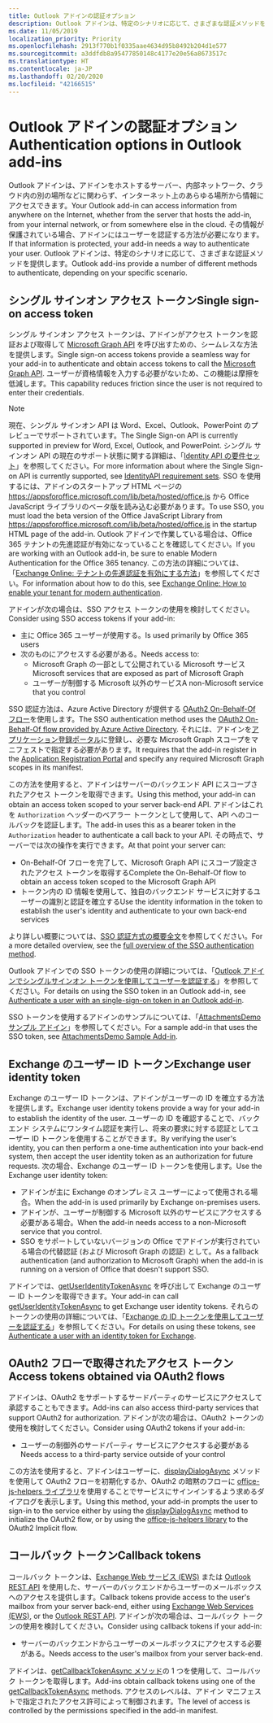 ```yaml
---
title: Outlook アドインの認証オプション
description: Outlook アドインは、特定のシナリオに応じて、さまざまな認証メソッドを提供します。
ms.date: 11/05/2019
localization_priority: Priority
ms.openlocfilehash: 2913f770b1f0335aae4634d95b8492b204d1e577
ms.sourcegitcommit: a3ddfdb8a95477850148c4177e20e56a8673517c
ms.translationtype: HT
ms.contentlocale: ja-JP
ms.lasthandoff: 02/20/2020
ms.locfileid: "42166515"
---
```

# <a name="authentication-options-in-outlook-add-ins"></a><span data-ttu-id="6e837-103">Outlook アドインの認証オプション</span><span class="sxs-lookup"><span data-stu-id="6e837-103">Authentication options in Outlook add-ins</span></span>

<span data-ttu-id="6e837-104">Outlook アドインは、アドインをホストするサーバー、内部ネットワーク、クラウド内の別の場所などに関わらず、インターネット上のあらゆる場所から情報にアクセスできます。</span><span class="sxs-lookup"><span data-stu-id="6e837-104">Your Outlook add-in can access information from anywhere on the Internet, whether from the server that hosts the add-in, from your internal network, or from somewhere else in the cloud.</span></span> <span data-ttu-id="6e837-105">その情報が保護されている場合、アドインにはユーザーを認証する方法が必要になります。</span><span class="sxs-lookup"><span data-stu-id="6e837-105">If that information is protected, your add-in needs a way to authenticate your user.</span></span> <span data-ttu-id="6e837-106">Outlook アドインは、特定のシナリオに応じて、さまざまな認証メソッドを提供します。</span><span class="sxs-lookup"><span data-stu-id="6e837-106">Outlook add-ins provide a number of different methods to authenticate, depending on your specific scenario.</span></span>

## <a name="single-sign-on-access-token"></a><span data-ttu-id="6e837-107">シングル サインオン アクセス トークン</span><span class="sxs-lookup"><span data-stu-id="6e837-107">Single sign-on access token</span></span>

<span data-ttu-id="6e837-108">シングル サインオン アクセス トークンは、アドインがアクセス トークンを認証および取得して [Microsoft Graph API](/graph/overview) を呼び出すための、シームレスな方法を提供します。</span><span class="sxs-lookup"><span data-stu-id="6e837-108">Single sign-on access tokens provide a seamless way for your add-in to authenticate and obtain access tokens to call the [Microsoft Graph API](/graph/overview).</span></span> <span data-ttu-id="6e837-109">ユーザーが資格情報を入力する必要がないため、この機能は摩擦を低減します。</span><span class="sxs-lookup"><span data-stu-id="6e837-109">This capability reduces friction since the user is not required to enter their credentials.</span></span>

> [!NOTE]
> <span data-ttu-id="6e837-110">現在、シングル サインオン API は Word、Excel、Outlook、PowerPoint のプレビューでサポートされています。</span><span class="sxs-lookup"><span data-stu-id="6e837-110">The Single Sign-on API is currently supported in preview for Word, Excel, Outlook, and PowerPoint.</span></span> <span data-ttu-id="6e837-111">シングル サインオン API の現在のサポート状態に関する詳細は、「[Identity API の要件セット](../reference/requirement-sets/identity-api-requirement-sets.md)」を参照してください。</span><span class="sxs-lookup"><span data-stu-id="6e837-111">For more information about where the Single Sign-on API is currently supported, see [IdentityAPI requirement sets](../reference/requirement-sets/identity-api-requirement-sets.md).</span></span>
> <span data-ttu-id="6e837-112">SSO を使用するには、アドインのスタートアップ HTML ページの https://appsforoffice.microsoft.com/lib/beta/hosted/office.js から Office JavaScript ライブラリのベータ版を読み込む必要があります。</span><span class="sxs-lookup"><span data-stu-id="6e837-112">To use SSO, you must load the beta version of the Office JavaScript Library from https://appsforoffice.microsoft.com/lib/beta/hosted/office.js in the startup HTML page of the add-in.</span></span>
> <span data-ttu-id="6e837-113">Outlook アドインで作業している場合は、Office 365 テナントの先進認証が有効になっていることを確認してください。</span><span class="sxs-lookup"><span data-stu-id="6e837-113">If you are working with an Outlook add-in, be sure to enable Modern Authentication for the Office 365 tenancy.</span></span> <span data-ttu-id="6e837-114">この方法の詳細については、「[Exchange Online: テナントの先進認証を有効にする方法](https://social.technet.microsoft.com/wiki/contents/articles/32711.exchange-online-how-to-enable-your-tenant-for-modern-authentication.aspx)」を参照してください。</span><span class="sxs-lookup"><span data-stu-id="6e837-114">For information about how to do this, see [Exchange Online: How to enable your tenant for modern authentication](https://social.technet.microsoft.com/wiki/contents/articles/32711.exchange-online-how-to-enable-your-tenant-for-modern-authentication.aspx).</span></span>

<span data-ttu-id="6e837-115">アドインが次の場合は、SSO アクセス トークンの使用を検討してください。</span><span class="sxs-lookup"><span data-stu-id="6e837-115">Consider using SSO access tokens if your add-in:</span></span>

- <span data-ttu-id="6e837-116">主に Office 365 ユーザーが使用する。</span><span class="sxs-lookup"><span data-stu-id="6e837-116">Is used primarily by Office 365 users</span></span>
- <span data-ttu-id="6e837-117">次のものにアクセスする必要がある。</span><span class="sxs-lookup"><span data-stu-id="6e837-117">Needs access to:</span></span>
    - <span data-ttu-id="6e837-118">Microsoft Graph の一部として公開されている Microsoft サービス</span><span class="sxs-lookup"><span data-stu-id="6e837-118">Microsoft services that are exposed as part of Microsoft Graph</span></span>
    - <span data-ttu-id="6e837-119">ユーザーが制御する Microsoft 以外のサービス</span><span class="sxs-lookup"><span data-stu-id="6e837-119">A non-Microsoft service that you control</span></span>

<span data-ttu-id="6e837-120">SSO 認証方法は、Azure Active Directory が提供する [OAuth2 On-Behalf-Of フロー](/azure/active-directory/develop/active-directory-v2-protocols-oauth-on-behalf-of)を使用します。</span><span class="sxs-lookup"><span data-stu-id="6e837-120">The SSO authentication method uses the [OAuth2 On-Behalf-Of flow provided by Azure Active Directory](/azure/active-directory/develop/active-directory-v2-protocols-oauth-on-behalf-of).</span></span> <span data-ttu-id="6e837-121">それには、アドインを[アプリケーション登録ポータル](https://apps.dev.microsoft.com/)に登録し、必要な Microsoft Graph スコープをマニフェストで指定する必要があります。</span><span class="sxs-lookup"><span data-stu-id="6e837-121">It requires that the add-in register in the [Application Registration Portal](https://apps.dev.microsoft.com/) and specify any required Microsoft Graph scopes in its manifest.</span></span>

<span data-ttu-id="6e837-122">この方法を使用すると、アドインはサーバーのバックエンド API にスコープされたアクセス トークンを取得できます。</span><span class="sxs-lookup"><span data-stu-id="6e837-122">Using this method, your add-in can obtain an access token scoped to your server back-end API.</span></span> <span data-ttu-id="6e837-123">アドインはこれを `Authorization` ヘッダーのベアラー トークンとして使用して、API へのコールバックを認証します。</span><span class="sxs-lookup"><span data-stu-id="6e837-123">The add-in uses this as a bearer token in the `Authorization` header to authenticate a call back to your API.</span></span> <span data-ttu-id="6e837-124">その時点で、サーバーでは次の操作を実行できます。</span><span class="sxs-lookup"><span data-stu-id="6e837-124">At that point your server can:</span></span>

- <span data-ttu-id="6e837-125">On-Behalf-Of フローを完了して、Microsoft Graph API にスコープ設定されたアクセス トークンを取得する</span><span class="sxs-lookup"><span data-stu-id="6e837-125">Complete the On-Behalf-Of flow to obtain an access token scoped to the Microsoft Graph API</span></span>
- <span data-ttu-id="6e837-126">トークン内の ID 情報を使用して、独自のバックエンド サービスに対するユーザーの識別と認証を確立する</span><span class="sxs-lookup"><span data-stu-id="6e837-126">Use the identity information in the token to establish the user's identity and authenticate to your own back-end services</span></span>

<span data-ttu-id="6e837-127">より詳しい概要については、[SSO 認証方式の概要全文](../develop/sso-in-office-add-ins.md)を参照してください。</span><span class="sxs-lookup"><span data-stu-id="6e837-127">For a more detailed overview, see the [full overview of the SSO authentication method](../develop/sso-in-office-add-ins.md).</span></span>

<span data-ttu-id="6e837-128">Outlook アドインでの SSO トークンの使用の詳細については、「[Outlook アドインでシングルサインオン トークンを使用してユーザーを認証する](authenticate-a-user-with-an-sso-token.md)」を参照してください。</span><span class="sxs-lookup"><span data-stu-id="6e837-128">For details on using the SSO token in an Outlook add-in, see [Authenticate a user with an single-sign-on token in an Outlook add-in](authenticate-a-user-with-an-sso-token.md).</span></span>

<span data-ttu-id="6e837-129">SSO トークンを使用するアドインのサンプルについては、「[AttachmentsDemo サンプル アドイン](https://github.com/OfficeDev/outlook-add-in-attachments-demo)」を参照してください。</span><span class="sxs-lookup"><span data-stu-id="6e837-129">For a sample add-in that uses the SSO token, see [AttachmentsDemo Sample Add-in](https://github.com/OfficeDev/outlook-add-in-attachments-demo).</span></span>

## <a name="exchange-user-identity-token"></a><span data-ttu-id="6e837-130">Exchange のユーザー ID トークン</span><span class="sxs-lookup"><span data-stu-id="6e837-130">Exchange user identity token</span></span>

<span data-ttu-id="6e837-131">Exchange のユーザー ID トークンは、アドインがユーザーの ID を確立する方法を提供します。</span><span class="sxs-lookup"><span data-stu-id="6e837-131">Exchange user identity tokens provide a way for your add-in to establish the identity of the user.</span></span> <span data-ttu-id="6e837-132">ユーザーの ID を確認することで、バックエンド システムにワンタイム認証を実行し、将来の要求に対する認証としてユーザー ID トークンを使用することができます。</span><span class="sxs-lookup"><span data-stu-id="6e837-132">By verifying the user's identity, you can then perform a one-time authentication into your back-end system, then accept the user identity token as an authorization for future requests.</span></span> <span data-ttu-id="6e837-133">次の場合、Exchange のユーザー ID トークンを使用します。</span><span class="sxs-lookup"><span data-stu-id="6e837-133">Use the Exchange user identity token:</span></span>

- <span data-ttu-id="6e837-134">アドインが主に Exchange のオンプレミス ユーザーによって使用される場合。</span><span class="sxs-lookup"><span data-stu-id="6e837-134">When the add-in is used primarily by Exchange on-premises users.</span></span>
- <span data-ttu-id="6e837-135">アドインが、ユーザーが制御する Microsoft 以外のサービスにアクセスする必要がある場合。</span><span class="sxs-lookup"><span data-stu-id="6e837-135">When the add-in needs access to a non-Microsoft service that you control.</span></span>
- <span data-ttu-id="6e837-136">SSO をサポートしていないバージョンの Office でアドインが実行されている場合の代替認証 (および Microsoft Graph の認証) として。</span><span class="sxs-lookup"><span data-stu-id="6e837-136">As a fallback authentication (and authorization to Microsoft Graph) when the add-in is running on a version of Office that doesn't support SSO.</span></span>

<span data-ttu-id="6e837-137">アドインでは、[getUserIdentityTokenAsync](/javascript/api/outlook/office.mailbox#getuseridentitytokenasync-callback--usercontext-) を呼び出して Exchange のユーザー ID トークンを取得できます。</span><span class="sxs-lookup"><span data-stu-id="6e837-137">Your add-in can call [getUserIdentityTokenAsync](/javascript/api/outlook/office.mailbox#getuseridentitytokenasync-callback--usercontext-) to get Exchange user identity tokens.</span></span> <span data-ttu-id="6e837-138">それらのトークンの使用の詳細については、「[Exchange の ID トークンを使用してユーザーを認証する](authenticate-a-user-with-an-identity-token.md)」を参照してください。</span><span class="sxs-lookup"><span data-stu-id="6e837-138">For details on using these tokens, see [Authenticate a user with an identity token for Exchange](authenticate-a-user-with-an-identity-token.md).</span></span>

## <a name="access-tokens-obtained-via-oauth2-flows"></a><span data-ttu-id="6e837-139">OAuth2 フローで取得されたアクセス トークン</span><span class="sxs-lookup"><span data-stu-id="6e837-139">Access tokens obtained via OAuth2 flows</span></span>

<span data-ttu-id="6e837-140">アドインは、OAuth2 をサポートするサードパーティのサービスにアクセスして承認することもできます。</span><span class="sxs-lookup"><span data-stu-id="6e837-140">Add-ins can also access third-party services that support OAuth2 for authorization.</span></span> <span data-ttu-id="6e837-141">アドインが次の場合は、OAuth2 トークンの使用を検討してください。</span><span class="sxs-lookup"><span data-stu-id="6e837-141">Consider using OAuth2 tokens if your add-in:</span></span>

- <span data-ttu-id="6e837-142">ユーザーの制御外のサードパーティ サービスにアクセスする必要がある</span><span class="sxs-lookup"><span data-stu-id="6e837-142">Needs access to a third-party service outside of your control</span></span>

<span data-ttu-id="6e837-143">この方法を使用すると、アドインはユーザーに、[displayDialogAsync](/javascript/api/office/office.ui#displaydialogasync-startaddress--options--callback-) メソッドを使用して OAuth2 フローを初期化するか、OAuth2 の暗黙のフローに [office-js-helpers ライブラリ](https://github.com/OfficeDev/office-js-helpers)を使用することでサービスにサインインするよう求めるダイアログを表示します。</span><span class="sxs-lookup"><span data-stu-id="6e837-143">Using this method, your add-in prompts the user to sign-in to the service either by using the [displayDialogAsync](/javascript/api/office/office.ui#displaydialogasync-startaddress--options--callback-) method to initialize the OAuth2 flow, or by using the [office-js-helpers library](https://github.com/OfficeDev/office-js-helpers) to the OAuth2 Implicit flow.</span></span>

## <a name="callback-tokens"></a><span data-ttu-id="6e837-144">コールバック トークン</span><span class="sxs-lookup"><span data-stu-id="6e837-144">Callback tokens</span></span>

<span data-ttu-id="6e837-145">コールバック トークンは、[Exchange Web サービス (EWS)](/exchange/client-developer/exchange-web-services/explore-the-ews-managed-api-ews-and-web-services-in-exchange) または [Outlook REST API](/previous-versions/office/office-365-api/api/version-2.0/use-outlook-rest-api) を使用した、サーバーのバックエンドからユーザーのメールボックスへのアクセスを提供します。</span><span class="sxs-lookup"><span data-stu-id="6e837-145">Callback tokens provide access to the user's mailbox from your server back-end, either using [Exchange Web Services (EWS)](/exchange/client-developer/exchange-web-services/explore-the-ews-managed-api-ews-and-web-services-in-exchange), or the [Outlook REST API](/previous-versions/office/office-365-api/api/version-2.0/use-outlook-rest-api).</span></span> <span data-ttu-id="6e837-146">アドインが次の場合は、コールバック トークンの使用を検討してください。</span><span class="sxs-lookup"><span data-stu-id="6e837-146">Consider using callback tokens if your add-in:</span></span>

- <span data-ttu-id="6e837-147">サーバーのバックエンドからユーザーのメールボックスにアクセスする必要がある。</span><span class="sxs-lookup"><span data-stu-id="6e837-147">Needs access to the user's mailbox from your server back-end.</span></span>

<span data-ttu-id="6e837-148">アドインは、[getCallbackTokenAsync メソッド](../reference/objectmodel/preview-requirement-set/office.context.mailbox.md#methods)の 1 つを使用して、コールバック トークンを取得します。</span><span class="sxs-lookup"><span data-stu-id="6e837-148">Add-ins obtain callback tokens using one of the [getCallbackTokenAsync](../reference/objectmodel/preview-requirement-set/office.context.mailbox.md#methods) methods.</span></span> <span data-ttu-id="6e837-149">アクセスのレベルは、アドイン マニフェストで指定されたアクセス許可によって制御されます。</span><span class="sxs-lookup"><span data-stu-id="6e837-149">The level of access is controlled by the permissions specified in the add-in manifest.</span></span>
